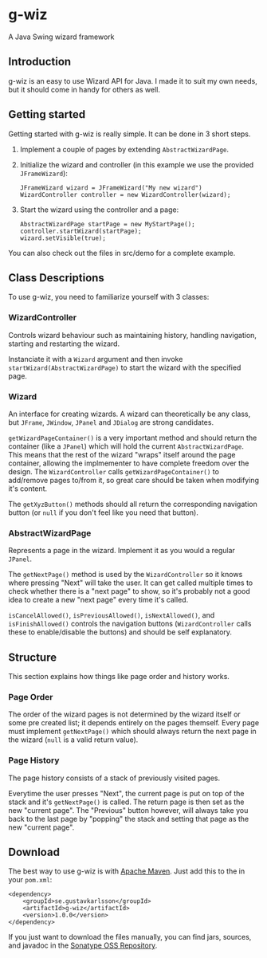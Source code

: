 # g-wiz
A Java Swing wizard framework

## Introduction
g-wiz is an easy to use Wizard API for Java. I made it to suit my own needs, but it should come in handy for others as well.


## Getting started
Getting started with g-wiz is really simple. It can be done in 3 short steps.

1.	Implement a couple of pages by extending `AbstractWizardPage`.

2.	Initialize the wizard and controller (in this example we use the provided `JFrameWizard`):

		JFrameWizard wizard = JFrameWizard("My new wizard")
		WizardController controller = new WizardController(wizard);
		
3.	Start the wizard using the controller and a page:

		AbstractWizardPage startPage = new MyStartPage();
		controller.startWizard(startPage);
		wizard.setVisible(true);

You can also check out the files in src/demo for a complete example.


## Class Descriptions
To use g-wiz, you need to familiarize yourself with 3 classes:


### WizardController
Controls wizard behaviour such as maintaining history, handling navigation, starting and restarting the wizard.

Instanciate it with a `Wizard` argument and then invoke `startWizard(AbstractWizardPage)` to start the wizard with the specified page.


### Wizard
An interface for creating wizards. A wizard can theoretically be any class, but `JFrame`, `JWindow`, `JPanel` and `JDialog` are strong candidates.

`getWizardPageContainer()` is a very important method and should return the container (like a `JPanel`) which will hold the current `AbstractWizardPage`. This means that the rest of the wizard "wraps" itself around the page container, allowing the implmementer to have complete freedom over the design. The `WizardController` calls `getWizardPageContainer()` to add/remove pages to/from it, so great care should be taken when modifying it's content.

The `getXyzButton()` methods should all return the corresponding navigation button (or `null` if you don't feel like you need that button).


### AbstractWizardPage
Represents a page in the wizard. Implement it as you would a regular `JPanel`.

The `getNextPage()` method is used by the `WizardController` so it knows where pressing "Next" will take the user. It  can get called multiple times to check whether there is a "next page" to show, so it's probably not a good idea to create a new "next page" every time it's called.

`isCancelAllowed()`, `isPreviousAllowed()`, `isNextAllowed()`, and `isFinishAllowed()` controls the navigation buttons (`WizardController` calls these to enable/disable the buttons) and should be self explanatory.


## Structure
This section explains how things like page order and history works.


### Page Order
The order of the wizard pages is not determined by the wizard itself or some pre created list; it depends entirely on the pages themself. Every page must implement `getNextPage()` which should always return the next page in the wizard (`null` is a valid return value).


### Page History
The page history consists of a stack of previously visited pages.

Everytime the user presses "Next", the current page is put on top of the stack and it's `getNextPage()` is called. The return page is then set as the new "current page". The "Previous" button however, will always take you back to the last page by "popping" the stack and setting that page as the new "current page".


## Download
The best way to use g-wiz is with [Apache Maven](http://maven.apache.org). Just add this to the <dependencies> in your `pom.xml`:

	<dependency>
		<groupId>se.gustavkarlsson</groupId>
		<artifactId>g-wiz</artifactId>
		<version>1.0.0</version>
	</dependency>


If you just want to download the files manually, you can find jars, sources, and javadoc in the [Sonatype OSS Repository](https://oss.sonatype.org/content/groups/public/se/gustavkarlsson/g-wiz/).